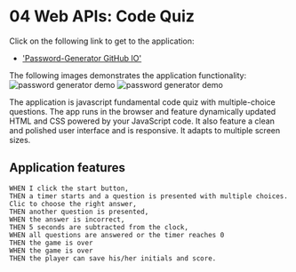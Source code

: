 # 04 Web APIs: Code Quiz

Click on the following link to get to the application:
* ['Password-Generator GitHub IO'](https://kevkouadio.github.io/hw3-password-generator/.)

The following images demonstrates the application functionality:
![password generator demo](./Screeshots/Screenshot1.png)
![password generator demo](./Screeshots/Screenshot2.png)


The application is javascript fundamental code quiz with multiple-choice questions. The app runs in the browser and feature dynamically updated HTML and CSS powered by your JavaScript code. It also feature a clean and polished user interface and is responsive. It adapts to multiple screen sizes.


## Application features

```
WHEN I click the start button,
THEN a timer starts and a question is presented with multiple choices.
Clic to choose the right answer,
THEN another question is presented, 
WHEN the answer is incorrect,
THEN 5 seconds are subtracted from the clock,
WHEN all questions are answered or the timer reaches 0
THEN the game is over
WHEN the game is over
THEN the player can save his/her initials and score. 
```
